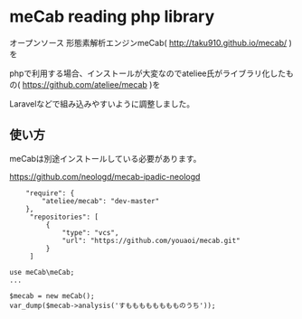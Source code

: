 # meCab reading php library
オープンソース 形態素解析エンジンmeCab( http://taku910.github.io/mecab/ )を

phpで利用する場合、インストールが大変なのでateliee氏がライブラリ化したもの( https://github.com/ateliee/mecab )を

Laravelなどで組み込みやすいように調整しました。

## 使い方
meCabは別途インストールしている必要があります。

https://github.com/neologd/mecab-ipadic-neologd

```
    "require": {
        "ateliee/mecab": "dev-master"
    },
     "repositories": [
         {
             "type": "vcs",
             "url": "https://github.com/youaoi/mecab.git"
         }
     ]
```

```
use meCab\meCab;
...

$mecab = new meCab();
var_dump($mecab->analysis('すもももももももものうち'));

```
